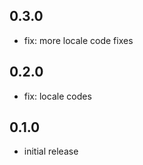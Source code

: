 ## 0.3.0

- fix: more locale code fixes

## 0.2.0

- fix: locale codes

## 0.1.0

- initial release
